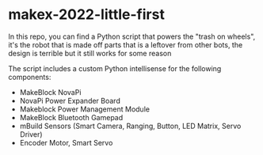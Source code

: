 # makex-2022-little-first
In this repo, you can find a Python script that powers the "trash on wheels",  
it's the robot that is made off parts that is a leftover from other bots, the design is terrible but it still works for some reason

The script includes a custom Python intellisense for the following components:
- MakeBlock NovaPi
- NovaPi Power Expander Board
- Makeblock Power Management Module
- MakeBlock Bluetooth Gamepad
- mBuild Sensors (Smart Camera, Ranging, Button, LED Matrix, Servo Driver)
- Encoder Motor, Smart Servo
